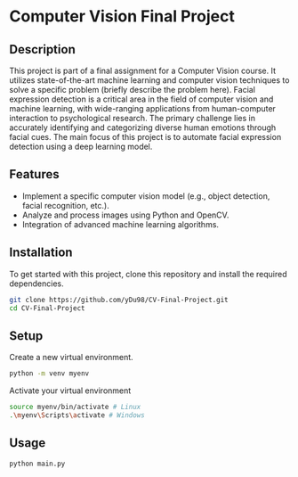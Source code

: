 # Computer Vision Final Project

## Description

This project is part of a final assignment for a Computer Vision course. It utilizes state-of-the-art machine learning and computer vision techniques to solve a specific problem (briefly describe the problem here). Facial expression detection is a critical area in the field of computer vision and machine learning, with wide-ranging applications from human-computer interaction to psychological research. The primary challenge lies in accurately identifying and categorizing diverse human emotions through facial cues. The main focus of this project is  to automate facial expression detection using a deep learning model.

## Features

- Implement a specific computer vision model (e.g., object detection, facial recognition, etc.).
- Analyze and process images using Python and OpenCV.
- Integration of advanced machine learning algorithms.

## Installation

To get started with this project, clone this repository and install the required dependencies.

```bash
git clone https://github.com/yDu98/CV-Final-Project.git
cd CV-Final-Project
```

## Setup

Create a new virtual environment.

```bash
python -m venv myenv
```

Activate your virtual environment

```bash
source myenv/bin/activate # Linux
.\myenv\Scripts\activate # Windows
```

## Usage

```bash
python main.py
```
